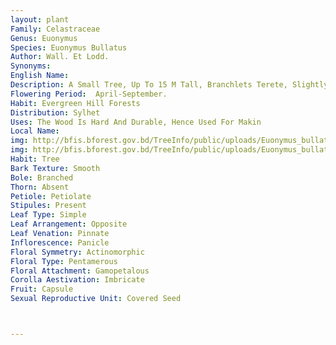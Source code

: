```yaml
---
layout: plant
Family: Celastraceae
Genus: Euonymus
Species: Euonymus Bullatus
Author: Wall. Et Lodd.
Synonyms: 
English Name: 
Description: A Small Tree, Up To 15 M Tall, Branchlets Terete, Slightly Flattened, Thick And Coarse. Leaves Ovate To Lanceolate, 7-20 Ã— 5-9 Cm, Base Narrowly Cuneate, Apex Acute, Coriaceous At Maturity, Glabrous, Bullate With Depressions Above, Margin Usually Entire Or Serrulate, Nerves 5-8 Pairs, Prominent Beneath, Petioles Stout, Channelled, Up To 2 Cm Long. Inflorescence Axillary Or Slightly Extra-axillary, Dichotomously Branched, Umbellate Cymes, Up To 14 Cm Long, Peduncles Up To 2.5 Cm Long, Bracts Ovate, Shortly Ciliate, Pedicels 2.0-3.5 Mm Long. Flowers Red, 5-merous. Sepals 5, Unequal, Suborbicular, Rarely Sub-reniform, Slightly Erose, Sometimes Shortly Ciliate. Petals 5, Orbicular, 2.0-2.5 Ã— 2.0-2.5 Mm, Margin Usually Crenulate. Disk Orbicular, 1.5 Mm In Diameter. Stamens Very Short, Inserted Near The Margin Of The Disk, Anthers Triangular. Pistil 0.6 Mm Emerging From The Disk,(4-) 5-angular At The Base, Narrowed Into A Short, Cylindric Style. Fruits Capsular, Obconical, 8-10 Ã— 9-11 Mm, Deeply 4-lobed, Usually Concave At The Apex. Seeds Usually 1-3 In Each Cell.
Flowering Period:  April-September.
Habit: Evergreen Hill Forests
Distribution: Sylhet
Uses: The Wood Is Hard And Durable, Hence Used For Makin
Local Name: 
img: http://bfis.bforest.gov.bd/TreeInfo/public/uploads/Euonymus_bullatus.jpg
img: http://bfis.bforest.gov.bd/TreeInfo/public/uploads/Euonymus_bullatus1.jpg
Habit: Tree
Bark Texture: Smooth
Bole: Branched
Thorn: Absent
Petiole: Petiolate
Stipules: Present
Leaf Type: Simple
Leaf Arrangement: Opposite
Leaf Venation: Pinnate
Inflorescence: Panicle
Floral Symmetry: Actinomorphic
Floral Type: Pentamerous
Floral Attachment: Gamopetalous
Corolla Aestivation: Imbricate
Fruit: Capsule
Sexual Reproductive Unit: Covered Seed



---
```


